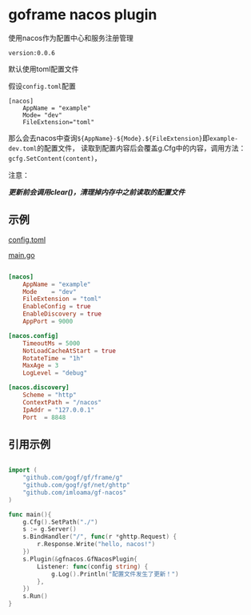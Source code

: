 # goframe nacos plugin

使用nacos作为配置中心和服务注册管理

`version:0.0.6` 

默认使用toml配置文件

假设`config.toml`配置
```
[nacos]
    AppName = "example"
    Mode= "dev"
    FileExtension="toml"
```
那么会去nacos中查询`${AppName}-${Mode}.${FileExtension}`即`example-dev.toml`的配置文件，
读取到配置内容后会覆盖g.Cfg中的内容，调用方法：`gcfg.SetContent(content)`，

注意：

***更新前会调用clear()，清理掉内存中之前读取的配置文件***




## 示例 

[config.toml](example/config.toml)

[main.go](example/main.go)


```toml

[nacos]
    AppName = "example"
    Mode    = "dev"
    FileExtension = "toml"
    EnableConfig = true
    EnableDiscovery = true
    AppPort = 9000

[nacos.config]
    TimeoutMs = 5000
    NotLoadCacheAtStart = true
    RotateTime = "1h"
    MaxAge = 3
    LogLevel = "debug"

[nacos.discovery]
    Scheme = "http"
    ContextPath = "/nacos"
    IpAddr = "127.0.0.1"
    Port  = 8848

```

## 引用示例
```go

import (
	"github.com/gogf/gf/frame/g"
	"github.com/gogf/gf/net/ghttp"
	"github.com/imloama/gf-nacos"
)

func main(){
	g.Cfg().SetPath("./")
    s := g.Server()
    s.BindHandler("/", func(r *ghttp.Request) {
        r.Response.Write("hello, nacos!")
    })
    s.Plugin(&gfnacos.GfNacosPlugin{
        Listener: func(config string) {
            g.Log().Println("配置文件发生了更新！")
        },
    })
    s.Run()
}


```